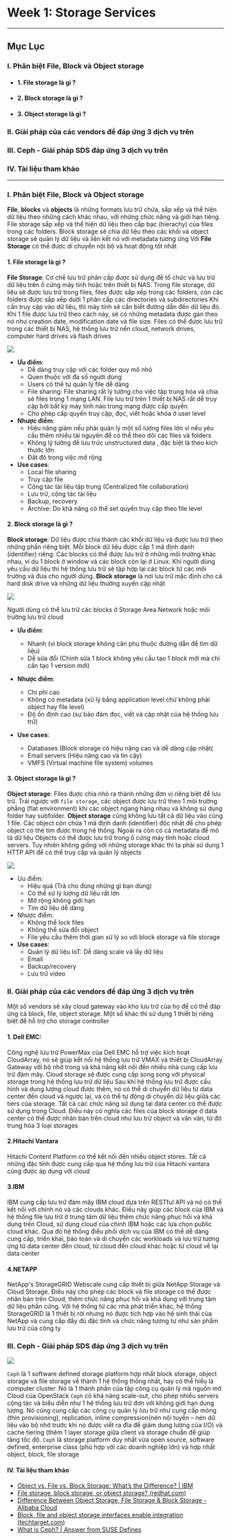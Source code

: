 # Week 1: Storage Services
---
## **Mục Lục**

### I. Phân biệt File, Block và Object storage
- #### 1. File storage là gì ?
- #### 2. Block storage là gì ?
- #### 3. Object storage là gì ?

### II. Giải pháp của các vendors để đáp ứng 3 dịch vụ trên 

### III. Ceph - Giải pháp SDS đáp ứng 3 dịch vụ trên
### IV. Tài liệu tham khảo


---
### I. Phân biệt File, Block và Object storage
**File**, **blocks** và **objects** là những formats lưu trữ chứa, sắp xếp và thể hiện dữ liệu theo những cách khác nhau, với những chức năng và giới hạn tiêng. File storage sắp xếp và thể hiện dữ liệu theo cấp bạc (hierachy) của files trong các folders. Block storage sẽ chia dữ liệu theo các khối và object storage sẽ quản lý dữ liệu và liên kết nó với metadata tương ứng
Với **File Storage** có thể được di chuyển nội bộ và hoạt động tốt nhất 
#### 1. File storage là gì ?
**File Storage**: Cơ chế lưu trữ phân cấp được sử dụng để tổ chức và lưu trữ dữ liệu trên ổ cứng máy tính hoặc trên thiết bị NAS. Trong file storage, dữ liệu sẽ được lưu trữ trong files, files được sắp xếp trong các folders, còn các folders được sắp xếp dưới 1 phân cấp các directories và subdirectories
Khi cần truy cập vào dữ liệu, thì máy tính sẽ cần biết đường dẫn đến dữ liệu đó. Khi 1 file được lưu trữ theo cách này, sẽ có những metadata được gán theo nó như creation date, modification date và file size.
Files có thể được lưu trữ trong các thiết bị NAS, hệ thống lưu trữ nền cloud, network drives, computer hard drives và flash drives

<img src="./Images/file.png">


- **Ưu điểm**:
   - Dễ dàng truy cập với các folder quy mô nhỏ
   - Quen thuộc với đa số người dùng
   - Users có thể tự quản lý file dễ dàng
   - File sharing: File sharing rất lý tưởng cho việc tập trung hóa và chia sẻ files trong 1 mạng LAN. File lưu trữ trên 1 thiết bị NAS rất dễ truy cập bởi bất kỳ máy tính nào trong mạng được cấp quyền
   - Cho phép cấp quyền truy cập, đọc, viết hoặc khóa ở user level
-	**Nhược điểm**:
    - Hiệu năng giảm nếu phải quản lý một số lượng files lớn vì nếu yêu cầu thêm nhiều tài nguyên để có thể theo dõi các files và folders
    - Không lý tưởng để lưu trức unstructured data , đặc biệt là theo kích thước lớn
    - Đắt đỏ trong việc mở rộng 
- **Use cases**:
   - Local file sharing
   - Truy cập file
   - Cộng tác tài liệu tập trung (Centralized file collaboration)
   - Lưu trữ, cộng tác tài liệu
   - Backup, recovery
   - Archive: Do khả năng có thể set quyền truy cập theo file level

#### 2. Block storage là gì ?
**Block storage**: Dữ liệu được chia thành các khối dữ liệu và được lưu trữ theo những phần riêng biệt. Mỗi block dữ liệu được cấp 1 mã định danh (identifier) riêng. Các blocks có thể được lưu trữ ở những môi trường khác nhau, ví dụ 1 block ở window và các block còn lại ở Linux. Khi người dùng yêu cầu dữ liệu thì hệ thống lưu trữ sẽ tập hợp lại các block từ các môi trường và đưa cho người dùng.
**Block storage** là nơi lưu trữ mặc định cho cả hard disk drive và những dữ liệu thường xuyên cập nhật

<img src="./Images/block.png">


Người dùng có thể lưu trữ các blocks ở Storage Area Network hoặc môi trường lưu trữ cloud
-	**Ưu điểm**:
    - Nhanh (vì block storage không cân phụ thuộc đường dẫn để tìm dữ liệu)
    - Dễ sửa đổi (Chỉnh sửa 1 block không yêu cầu tạo 1 block mới mà chỉ cần tạo 1 version mới)
-	**Nhược điểm**:
    - Chi phí cao
    - Không có metadata (xử lý bằng application level chứ không phải object hay file level)
    - Độ ổn định cao (sự bảo đảm đọc, viết và cập nhật của hệ thống lưu trữ)

- **Use cases**:
   - Databases (Block storage có hiệu nặng cao và dễ dàng cập nhật(
   - Email servers (Hiệu năng cao và tin cậy)
   - VMFS (Virtual machine file system) volumes
   
#### 3. Object storage là gì ?
**Object storage**: Files được chia nhỏ ra thành những đơn vị riêng biệt để lưu trữ. Trái ngược với `file storage`, các object được lưu trữ theo 1 môi trường phẳng (flat environment) khi các object ngang hàng nhau và không sử dụng folder hay subfolder. **Object storage** cũng không lưu tất cả dữ liệu vào cùng 1 file. Các object còn chứa 1 mã định danh (identifier) độc nhất để cho phép object có thẻ tìm được trong hệ thống. Ngoài ra còn có cả metadata để mô tả dữ liệu
Objects có thể được lưu trữ trong ổ cứng máy tính hoặc cloud servers. Tuy nhiên không giống với những storage khác thì ta phải sử dụng 1 HTTP API để có thể truy cập và quản lý objects

<img src="./Images/object.png">


-	Uu điểm:
    - Hiệu quả (Trả cho đúng những gì bạn dùng)
    - Có thể xử lý lượng dữ liệu rất lớn
    - Mở rộng không giới hạn
    - Tìm dữ liệu dễ dàng
-	Nhược điểm:
    - Không thể lock files 
    - Không thể sửa đổi object
    - File yêu cầu thêm thời gian xử lý so với block storage và file storage
- **Use cases**:
   - Quản lý dữ liệu IoT: Dễ dàng scale và lấy dữ liệu
   - Email
   - Backup/recovery
   - Lưu trữ video
### II. Giải pháp của các vendors để đáp ứng 3 dịch vụ trên
Một số vendors sẽ xây cloud gateway vào kho lưu trữ của họ để có thể đáp ứng cả block, file, object storage. Một số khác thì sử dụng 1 thiết bị riêng biệt để hỗ trợ cho storage controller
#### 1. Dell EMC:
Công nghệ lưu trữ PowerMax của Dell EMC hỗ trợ việc kích hoạt CloudArray, nó sẽ giúp kết nối hệ thống lưu trữ VMAX và thiết bị CloudArray Gateway với bộ nhớ trong và khả năng kết nối đến nhiều nhà cung cấp lưu trữ đám mây. Cloud storage sẽ được cung cấp song song với physical storage trong hệ thống lưu trữ dữ liệu
Sau khi hệ thống lưu trữ được cấu hình và dung lượng cloud được thêm, nó có thể di chuyển dữ liệu từ data center đến cloud và ngược lại, và có thể tự động di chuyển dữ liệu giữa các tiers của storage. Tất cả các chức năng sử dụng tại data center có thể được sử dụng trong Cloud. Điều này có nghĩa các files của block storage ở data center có thể được nhân bản trên cloud như lưu trữ object và vân vân, từ đó trung hòa 3 loại storages
#### 2.Hitachi Vantara
Hitachi Content Platform có thể kết nối đến nhiều object stores. Tất cả những đặc tính được cung cấp qua hệ thống lưu trữ của Hitachi vantara cũng được áp dụng với cloud
#### 3.IBM
IBM cung cấp lưu trữ đám mây IBM cloud dựa trên RESTful API và nó có thể kết nối với chính nó và các clouds khác. Điều này giúp các block của IBM và hệ thống file lưu trữ ở trung tâm dữ liệu thêm chức năng phục hồi và khả dụng trên Cloud, sử dụng cloud của chính IBM hoặc các lựa chọn public cloud khác. Qua đó hệ thống điều phối dịch vụ của IBM có thể dễ dàng cung cấp, triển khai, bảo toàn và di chuyển các workloads và lưu trữ tương ứng từ data center đến cloud, từ cloud đến cloud khác hoặc từ cloud về lại data center
#### 4.NETAPP
NetApp's StorageGRID Webscale cung cấp thiết bị giữa NetApp Storage và Cloud Storage. Điều này cho phép các block và file storage có thể được nhân bản trên Cloud, thêm chức năng phục hồi và khả dụng với trung tâm dữ liệu phần cứng.
Với hệ thống từ các nhà phát triển khác, hệ thống StorageGRID là 1 thiết bị rời nhưng nó được tích hợp vào hệ sinh thái của NetApp và cung cấp đầy đủ đặc tính và chức năng tương tự như sản phẩm lưu trữ của công ty

### III. Ceph - Giải pháp SDS đáp ứng 3 dịch vụ trên

<img src="./Images/ceph.png">


`Ceph` là 1 software defined storage platform hợp nhất block storage, object storage và file storage về thành 1 hệ thống thống nhất, hay có thể hiểu là computer cluster. Nó là 1 thành phần của tập công cụ quản lý mã nguồn mở Cloud của OpenStack
`Ceph` có khả năng scale-out, cho phép nhiều servers cộng tác và biểu diễn như 1 hệ thống lưu trữ đơn với không giới hạn dung lượng. Nó cũng cung cấp các công cụ quản lý lưu trữ như cung cấp mỏng (thin provisioning), replication, inline compression(nén nội tuyến – nén dữ liệu vào bộ nhớ trước khi nó được viết ra đĩa để giảm dung lượng của I/O) và cache tiering (thêm 1 layer storage giữa client và storage chuẩn để giúp tăng tốc độ. `Ceph` là storage platform duy nhất vừa open source, software defined, enterprise class (phù hợp với các doanh nghiệp lớn) và hợp nhất object, block, file storage

#### IV. Tài liệu tham khảo
- [Object vs. File vs. Block Storage: What’s the Difference? | IBM](https://www.ibm.com/cloud/blog/object-vs-file-vs-block-storage)
- [File storage, block storage, or object storage? (redhat.com)](https://www.redhat.com/en/topics/data-storage/file-block-object-storage)
- [Difference Between Object Storage, File Storage & Block Storage - Alibaba Cloud](https://www.alibabacloud.com/knowledge/difference-between-object-storage-file-storage-block-storage)
- [Block, file and object storage interfaces enable integration (techtarget.com)](https://www.techtarget.com/searchstorage/feature/Block-file-and-object-storage-interfaces-enable-integration)
- [What is Ceph? | Answer from SUSE Defines](https://www.suse.com/suse-defines/definition/ceph/)



